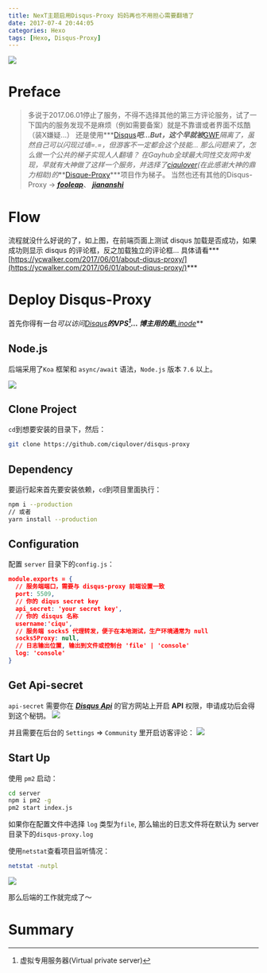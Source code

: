 ```yaml
---
title: NexT主题启用Disqus-Proxy 妈妈再也不用担心需要翻墙了
date: 2017-07-4 20:44:05
categories: Hexo
tags: [Hexo, Disqus-Proxy]
---
```

![](http://ojoba1c98.bkt.clouddn.com/img/disqus-proxy/disqus-proxy.png)

# Preface
> 多说于2017.06.01停止了服务，不得不选择其他的第三方评论服务，试了一下国内的服务发现不是麻烦（例如需要备案）就是不靠谱或者界面不炫酷（装X嫌疑...）
> 还是使用***[Disqus](https://disqus.com/)***吧...But，这个早就被***[GWF](https://baike.baidu.com/item/great%20firewall/4843556?fr=aladdin&fromid=18582731&fromtitle=GFW)***隔离了，虽然自己可以闪现过墙=.=，但游客不一定都会这个技能...
> 那么问题来了，怎么做一个公共的梯子实现人人翻墙？
> 在Gayhub全球最大同性交友网中发现，早就有大神做了这样一个服务，并选择了*[ciqulover](https://ycwalker.com/)*(在此感谢大神的鼎力相助)的***[Disque-Proxy](https://github.com/ciqulover/disqus-proxy)***项目作为梯子。
> 当然也还有其他的Disqus-Proxy -> ***[fooleap](https://github.com/fooleap/disqus-php-api)***、 ***[jiananshi](https://github.com/jiananshi/disqus-proxy)***

<!--more-->
# Flow
流程就没什么好说的了，如上图，在前端页面上测试 disqus 加载是否成功，如果成功则显示 disqus 的评论框，反之加载独立的评论框...
具体请看***[https://ycwalker.com/2017/06/01/about-diqus-proxy/](https://ycwalker.com/2017/06/01/about-diqus-proxy/)***

# Deploy Disqus-Proxy
首先你得有一台**可以访问[Disqus](https://disqus.com/)**的VPS[^1]... 博主用的是***[Linode](www.linode.com)***

## Node.js
后端采用了`Koa` 框架和 `async/await` 语法，`Node.js` 版本 `7.6` 以上。

![](http://ojoba1c98.bkt.clouddn.com/img/disqus-proxy/node-js-version.png)

## Clone Project
`cd`到想要安装的目录下，然后：
```bash
git clone https://github.com/ciqulover/disqus-proxy
```

## Dependency
要运行起来首先要安装依赖，`cd`到项目里面执行：
```bash
npm i --production
// 或者
yarn install --production
```

## Configuration
配置 `server` 目录下的`config.js`：
```json
module.exports = {
  // 服务端端口，需要与 disqus-proxy 前端设置一致
  port: 5509,
  // 你的 diqus secret key
  api_secret: 'your secret key',
  // 你的 disqus 名称
  username:'ciqu',
  // 服务端 socks5 代理转发，便于在本地测试，生产环境通常为 null
  socks5Proxy: null,
  // 日志输出位置, 输出到文件或控制台 'file' | 'console'
  log: 'console'
}
```

## Get Api-secret 
`api-secret` 需要你在 ***[Disqus Api](https://disqus.com/api/applications/)*** 的官方网站上开启 **API** 权限，申请成功后会得到这个秘钥。
![](http://ojoba1c98.bkt.clouddn.com/img/disqus-proxy/disqus-api-applcation.png)

并且需要在后台的 `Settings` => `Community` 里开启访客评论：
![](http://ojoba1c98.bkt.clouddn.com/img/disqus-proxy/disqus-admin-setting.png)

## Start Up
使用 `pm2` 启动：
```bash
cd server
npm i pm2 -g
pm2 start index.js
```
如果你在配置文件中选择 `log` 类型为`file`, 那么输出的日志文件将在默认为 server 目录下的`disqus-proxy.log`

使用`netstat`查看项目监听情况：

```bash
netstat -nutpl
```

![](http://ojoba1c98.bkt.clouddn.com/img/disqus-proxy/disqus-proxy-startup.png)

那么后端的工作就完成了～

# Summary






[^1]: 虚拟专用服务器(Virtual private server)